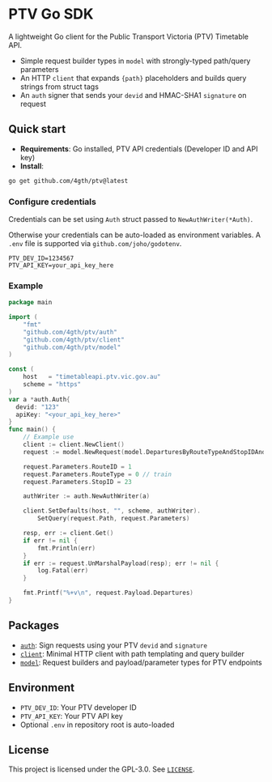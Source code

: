# PTV Go SDK

A lightweight Go client for the Public Transport Victoria (PTV) Timetable API.

- Simple request builder types in `model` with strongly-typed path/query parameters
- An HTTP `client` that expands `{path}` placeholders and builds query strings from struct tags
- An `auth` signer that sends your `devid` and HMAC-SHA1 `signature` on request

## Quick start

- **Requirements**: Go installed, PTV API credentials (Developer ID and API key)
- **Install**:

```bash
go get github.com/4gth/ptv@latest
```

### Configure credentials

Credentials can be set using `Auth` struct passed to `NewAuthWriter(*Auth)`.

Otherwise your credentials can be auto-loaded as environment variables.
A `.env` file is supported via `github.com/joho/godotenv`.

```env
PTV_DEV_ID=1234567
PTV_API_KEY=your_api_key_here
```

### Example

```go
package main

import (
    "fmt"
    "github.com/4gth/ptv/auth"
    "github.com/4gth/ptv/client"
    "github.com/4gth/ptv/model"
)

const (
    host   = "timetableapi.ptv.vic.gov.au"
    scheme = "https"
)
var a *auth.Auth{
  devid: "123"
  apiKey: "<your_api_key_here>"
}
func main() {
	// Example use
	client := client.NewClient()
	request := model.NewRequest(model.DeparturesByRouteTypeAndStopIDAndRouteID{})

	request.Parameters.RouteID = 1
	request.Parameters.RouteType = 0 // train
	request.Parameters.StopID = 23

	authWriter := auth.NewAuthWriter(a)

	client.SetDefaults(host, "", scheme, authWriter).
		SetQuery(request.Path, request.Parameters)

	resp, err := client.Get()
	if err != nil {
		fmt.Println(err)
	}
	if err := request.UnMarshalPayload(resp); err != nil {
		log.Fatal(err)
	}

	fmt.Printf("%+v\n", request.Payload.Departures)
}
```

## Packages

- [`auth`](auth/README.md): Sign requests using your PTV `devid` and `signature`
- [`client`](client/README.md): Minimal HTTP client with path templating and query builder
- [`model`](model/README.md): Request builders and payload/parameter types for PTV endpoints

## Environment

- `PTV_DEV_ID`: Your PTV developer ID
- `PTV_API_KEY`: Your PTV API key
- Optional `.env` in repository root is auto-loaded

## License

This project is licensed under the GPL-3.0. See [`LICENSE`](LICENSE).
